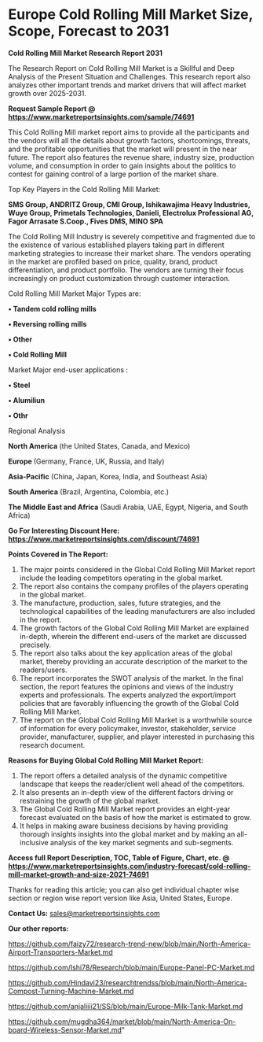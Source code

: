  # Europe Cold Rolling Mill Market Size, Scope, Forecast to 2031

<strong>Cold Rolling Mill Market Research Report 2031</strong>

The Research Report on Cold Rolling Mill Market is a Skillful and Deep Analysis of the Present Situation and Challenges. This research report also analyzes other important trends and market drivers that will affect market growth over 2025-2031.

<strong>Request Sample Report @ <a href=https://www.marketreportsinsights.com/sample/74691>https://www.marketreportsinsights.com/sample/74691</a></strong>

This Cold Rolling Mill market report aims to provide all the participants and the vendors will all the details about growth factors, shortcomings, threats, and the profitable opportunities that the market will present in the near future. The report also features the revenue share, industry size, production volume, and consumption in order to gain insights about the politics to contest for gaining control of a large portion of the market share.

Top Key Players in the Cold Rolling Mill Market:

<strong>SMS Group, ANDRITZ Group, CMI Group, Ishikawajima Heavy Industries, Wuye Group, Primetals Technologies, Danieli, Electrolux Professional AG, Fagor Arrasate S.Coop., Fives DMS, MINO SPA </strong>

The Cold Rolling Mill Industry is severely competitive and fragmented due to the existence of various established players taking part in different marketing strategies to increase their market share. The vendors operating in the market are profiled based on price, quality, brand, product differentiation, and product portfolio. The vendors are turning their focus increasingly on product customization through customer interaction.

Cold Rolling Mill Market Major Types are:

<strong>• Tandem cold rolling mills

• Reversing rolling mills

• Other

• Cold Rolling Mill</strong>

Market Major end-user applications :

<strong>• Steel

• Alumiliun

• Othr</strong>

Regional Analysis

</u><strong><b>North America</b></strong> (the United States, Canada, and Mexico)

<strong><b>Europe </b></strong>(Germany, France, UK, Russia, and Italy)

<strong><b>Asia-Pacific</b></strong> (China, Japan, Korea, India, and Southeast Asia)

<strong><b>South America</b></strong> (Brazil, Argentina, Colombia, etc.)

<strong><b>The Middle East and Africa</b></strong> (Saudi Arabia, UAE, Egypt, Nigeria, and South Africa)

<strong>Go For Interesting Discount Here: <a href=https://www.marketreportsinsights.com/discount/74691>https://www.marketreportsinsights.com/discount/74691</a></strong>

<strong>Points Covered in The Report:</strong>
<ol>
  <li>The major points considered in the Global Cold Rolling Mill Market report include the leading competitors operating in the global market.</li>
  <li>The report also contains the company profiles of the players operating in the global market.</li>
  <li>The manufacture, production, sales, future strategies, and the technological capabilities of the leading manufacturers are also included in the report.</li>
  <li>The growth factors of the Global Cold Rolling Mill Market are explained in-depth, wherein the different end-users of the market are discussed precisely.</li>
  <li>The report also talks about the key application areas of the global market, thereby providing an accurate description of the market to the readers/users.</li>
  <li>The report incorporates the SWOT analysis of the market. In the final section, the report features the opinions and views of the industry experts and professionals. The experts analyzed the export/import policies that are favorably influencing the growth of the Global Cold Rolling Mill Market.</li>
  <li>The report on the Global Cold Rolling Mill Market is a worthwhile source of information for every policymaker, investor, stakeholder, service provider, manufacturer, supplier, and player interested in purchasing this research document.</li>
</ol>
<strong>Reasons for Buying Global Cold Rolling Mill Market Report:</strong>

<ol>
  <li>The report offers a detailed analysis of the dynamic competitive landscape that keeps the reader/client well ahead of the competitors.</li>
  <li>It also presents an in-depth view of the different factors driving or restraining the growth of the global market.</li>
  <li>The Global Cold Rolling Mill Market report provides an eight-year forecast evaluated on the basis of how the market is estimated to grow.</li>
  <li>It helps in making aware business decisions by having providing thorough insights insights into the global market and by making an all-inclusive analysis of the key market segments and sub-segments.</li>
</ol>
<strong>Access full Report Description, TOC, Table of Figure, Chart, etc. @ <a href=https://www.marketreportsinsights.com/industry-forecast/cold-rolling-mill-market-growth-and-size-2021-74691>https://www.marketreportsinsights.com/industry-forecast/cold-rolling-mill-market-growth-and-size-2021-74691</a></strong>


Thanks for reading this article; you can also get individual chapter wise section or region wise report version like Asia, United States, Europe.

<strong>Contact Us:</strong>
sales@marketreportsinsights.com

<strong>Our other reports:</strong>

<a href=https://github.com/faizy72/research-trend-new/blob/main/North-America-Airport-Transporters-Market.md>https://github.com/faizy72/research-trend-new/blob/main/North-America-Airport-Transporters-Market.md</a>

<a href=https://github.com/Ishi78/Research/blob/main/Europe-Panel-PC-Market.md>https://github.com/Ishi78/Research/blob/main/Europe-Panel-PC-Market.md</a>

<a href=https://github.com/Hindavi23/researchtrendss/blob/main/North-America-Compost-Turning-Machine-Market.md>https://github.com/Hindavi23/researchtrendss/blob/main/North-America-Compost-Turning-Machine-Market.md</a>

<a href=https://github.com/anjaliiii21/SS/blob/main/Europe-Milk-Tank-Market.md>https://github.com/anjaliiii21/SS/blob/main/Europe-Milk-Tank-Market.md</a>

<a href=https://github.com/mugdha364/market/blob/main/North-America-On-board-Wireless-Sensor-Market.md>https://github.com/mugdha364/market/blob/main/North-America-On-board-Wireless-Sensor-Market.md</a>"
